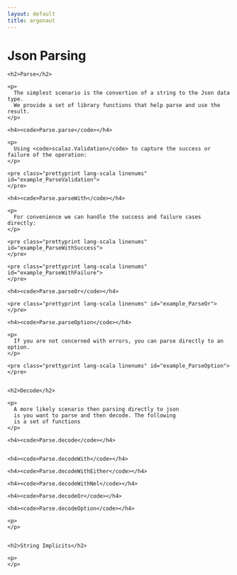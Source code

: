 ```yaml
---
layout: default
title: argonaut
---
```


<div id="main">

  <script type="text/javascript">
    examples([
    'ParseValidation',
    'ParseWithSuccess',
    'ParseWithFailure',
    'ParseOr',
    'ParseOption'
    ]);
  </script>

  <h1>Json Parsing</h1>

  <div id="content">

    <h2>Parse</h2>

    <p>
      The simplest scenario is the convertion of a string to the Json data type.
      We provide a set of library functions that help parse and use the result.
    </p>

    <h4><code>Parse.parse</code></h4>

    <p>
      Using <code>scalaz.Validation</code> to capture the success or failure of the operation:
    </p>

    <pre class="prettyprint lang-scala linenums" id="example_ParseValidation">
    </pre>

    <h4><code>Parse.parseWith</code></h4>

    <p>
      For convenience we can handle the success and failure cases directly:
    </p>

    <pre class="prettyprint lang-scala linenums" id="example_ParseWithSuccess">
    </pre>

    <pre class="prettyprint lang-scala linenums" id="example_ParseWithFailure">
    </pre>

    <h4><code>Parse.parseOr</code></h4>

    <pre class="prettyprint lang-scala linenums" id="example_ParseOr">
    </pre>

    <h4><code>Parse.parseOption</code></h4>

    <p>
      If you are not concerned with errors, you can parse directly to an option.
    </p>

    <pre class="prettyprint lang-scala linenums" id="example_ParseOption">
    </pre>


    <h2>Decode</h2>

    <p>
      A more likely scenario then parsing directly to json
      is you want to parse and then decode. The following
      is a set of functions
    </p>

    <h4><code>Parse.decode</code></h4>


    <h4><code>Parse.decodeWith</code></h4>

    <h4><code>Parse.decodeWithEither</code></h4>

    <h4><code>Parse.decodeWithNel</code></h4>

    <h4><code>Parse.decodeOr</code></h4>

    <h4><code>Parse.decodeOption</code></h4>

    <p>
    </p>


    <h2>String Implicits</h2>

    <p>
    </p>

  </div>



</div>
